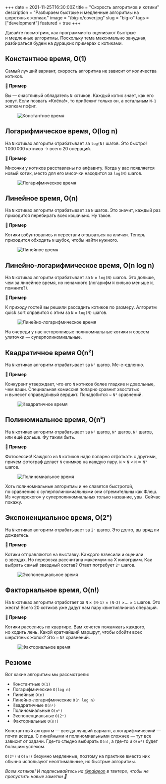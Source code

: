 +++
date = 2021-11-25T16:30:00Z
title = "Скорость алгоритмов и котики"
description = "Разбираем быстрые и медленные алгоритмы на шерстяных жопках."
image = "/big-o/cover.jpg"
slug = "big-o"
tags = ["development"]
featured = true
+++

Давайте посмотрим, как программисты оценивают быстрые и медленные алгоритмы. Поскольку тема максимально занудная, разбираться будем на дурацких примерах с котиками.

## Константное время, O(1)

Самый лучший вариант, скорость алгоритма не зависит от количества котиков.

<div class="row">
<div class="col-xs-12 col-sm-6 flex">
<div class="boxed">
    <p><strong>🐾 Пример</strong></p>
    <p>Вы — счастливый обладатель <code>N</code> котиков. Каждый котик знает, как его зовут. Если позвать «Клёпа!», то прибежит только он, а остальным <code>N-1</code> жопкам пофиг.</p>
</div>
</div>
<div class="col-xs-12 col-sm-6">
<figure>
  <img alt="Константное время" src="01-constant.jpg" class="img-bordered-thin">
</figure>
</div>
</div>

## Логарифмическое время, O(log n)

На `N` котиках алгоритм отрабатывает за `log(N)` шагов. Это быстро! 1 000 000 котиков → всего 20 операций.

<div class="row">
<div class="col-xs-12 col-sm-6 flex">
<div class="boxed">
    <p><strong>🐾 Пример</strong></p>
    <p>Мисочки у котиков расставлены по алфавиту. Когда у вас появляется новый котик, место для его мисочки находится за <code>log(N)</code> шагов.</p>
</div>
</div>
<div class="col-xs-12 col-sm-6">
<figure>
  <img alt="Логарифмическое время" src="02-log.jpg" class="img-bordered-thin">
</figure>
</div>
</div>

## Линейное время, O(n)

На `N` котиках алгоритм отрабатывает за `N` шагов. Это значит, каждый раз приходится перебирать всех кошачьих. Ну такое.

<div class="row">
<div class="col-xs-12 col-sm-6 flex">
<div class="boxed">
    <p><strong>🐾 Пример</strong></p>
    <p>Котики взбунтовались и перестали отзываться на клички. Теперь приходится обходить <code>N</code> шубок, чтобы найти нужного.</p>
</div>
</div>
<div class="col-xs-12 col-sm-6">
<figure>
  <img alt="Линейное время" src="03-linear.jpg" class="img-bordered-thin">
</figure>
</div>
</div>

## Линейно-логарифмическое время, O(n log n)

На `N` котиках алгоритм отрабатывает за `N` × `log(N)` шагов. Это дольше, чем за линейное время, но ненамного (логарифм `N` сильно меньше `N`, помните?).

<div class="row">
<div class="col-xs-12 col-sm-6 flex">
<div class="boxed">
    <p><strong>🐾 Пример</strong></p>
    <p>К приходу гостей вы решили рассадить котиков по размеру. Алгоритм quick sort справится с этим за <code>N</code> × <code>log(N)</code> шагов.</p>
</div>
</div>
<div class="col-xs-12 col-sm-6">
<figure>
  <img alt="Линейно-логарифмическое время" src="04-log-linear.jpg" class="img-bordered-thin">
</figure>
</div>
</div>

На очереди у нас неторопливые полиномиальные котики и совсем улиточки — суперполиномиальные.

## Квадратичное время O(n²)

На `N` котиках алгоритм отрабатывает за `N²` шагов. Ме-е-едленно.

<div class="row">
<div class="col-xs-12 col-sm-6 flex">
<div class="boxed">
    <p><strong>🐾 Пример</strong></p>
    <p>Конкурент утверждает, что его <code>N</code> котиков более гладкие и довольные, чем ваши. Специальная комиссия попарно сравнит хвостатых и вынесет справедливый вердикт. Понадобится ~ <code>N²</code> сравнений.</p>
</div>
</div>
<div class="col-xs-12 col-sm-6">
<figure>
  <img alt="Квадратичное время" src="05-quadratic.jpg" class="img-bordered-thin">
</figure>
</div>
</div>

## Полиномиальное время, O(nᵏ)

На `N` котиках алгоритм отрабатывает за `N³` шагов, `N⁴` шагов, `N⁵` шагов, или ещё дольше. Фу таким быть.

<div class="row">
<div class="col-xs-12 col-sm-6 flex">
<div class="boxed">
    <p><strong>🐾 Пример</strong></p>
    <p>Фотосессия! Каждого из <code>N</code> котиков надо попарно отфоткать с другими, причем фотограф делает <code>N</code> снимков на каждую пару. <code>N</code> × <code>N</code> × <code>N</code> ≃ <code>N³</code> шагов.</p>
</div>
</div>
<div class="col-xs-12 col-sm-6">
<figure>
  <img alt="Полиномиальное время" src="06-polinomial.jpg" class="img-bordered-thin">
</figure>
</div>
</div>

Хоть полиномиальные алгоритмы и не славятся быстротой, по сравнению с суперполиномиальными они стремительны как Флеш. Из «суперского» у суперполиномиальных только название, увы. Сейчас покажу.

## Экспоненциальное время, O(2ⁿ)

На `N` котиках алгоритм отрабатывает за `2ⁿ` шагов. Это долго, вы вряд ли дождетесь.

<div class="row">
<div class="col-xs-12 col-sm-6 flex">
<div class="boxed">
    <p><strong>🐾 Пример</strong></p>
    <p>Котики отправляются на выставку. Каждого взвесили и оценили в звездах. Но перевозка рассчитана максимум на X килограмм. Как выбрать самый звездный состав? Ответ потребует <code>2ⁿ</code> шагов.</p>
</div>
</div>
<div class="col-xs-12 col-sm-6">
<figure>
  <img alt="Экспоненциальное время" src="07-exponential.jpg" class="img-bordered-thin">
</figure>
</div>
</div>

## Факториальное время, O(n!)

На `N` котиках алгоритм отработает за `N` × `(N-1)` × `(N-2)` ×… × `1` шагов. Это жесть! Всего 20 котиков уже дадут нам пару квинтиллионов операций.

<div class="row">
<div class="col-xs-12 col-sm-6 flex">
<div class="boxed">
    <p><strong>🐾 Пример</strong></p>
    <p>Котики расселись по квартире. Вам хочется пожамкать каждого, но ходить лень. Какой кратчайший маршрут, чтобы обойти всех шерстяных жопок? Это ~ <code>N!</code> сравнений.</p>
</div>
</div>
<div class="col-xs-12 col-sm-6">
<figure>
  <img alt="Факториальное время" src="08-factorial.jpg" class="img-bordered-thin">
</figure>
</div>
</div>

## Резюме

Вот какие алгоритмы мы рассмотрели:

-   Константные `O(1)`
-   Логарифмические `O(log n)`
-   Линейные `O(n)`
-   Линейно-логарифмические `O(n log n)`
-   Квадратичные `O(n²)`
-   Полиномиальные `O(nᵏ)`
-   Экспоненциальные `O(2ⁿ)`
-   Факториальные `O(n!)`

Константный алгоритм — всегда лучший вариант, а логарифмический — почти всегда. С линейными и полиномиальными сложнее — тут все зависит от задачи. Где-то стыдно выбирать `O(n)`, а где-то и `O(n²)` будет большим успехом.

`O(2ⁿ)` и `O(n!)` безумно медленные, поэтому на практике вместо них обычно используют неоптимальные, но быстрые алгоритмы.

_Всем котиков! И подписывайтесь на [@nalgeon](https://twitter.com/nalgeon) в твитере, чтобы не пропустить новые заметки 🚀_
